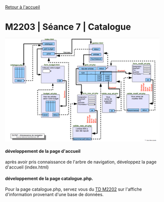 [Retour à l'accueil](README.md)

# M2203 | Séance 7 | Catalogue
![GitHub Logo](/plan.png)
#### développement de la page d'accueil
après avoir pris connaissance de l'arbre de navigation, développez la page d'accueil (index.html)

#### développement de la page catalogue.php.
Pour la page catalogue.php, servez vous du [TD M2202](https://github.com/Dannebicque/dutafguide/blob/master/M2202-seance-2.md) sur l'affiche d'information provenant d'une base de données.
